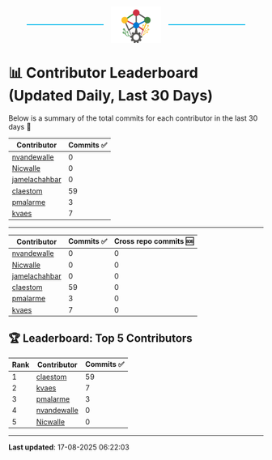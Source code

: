 <p align="center">
  <span style="display: inline-block; width: 30%; border-top: 2px solid #1bbfed; vertical-align: middle;"></span>
  <img src="../logo/belengexplogo.png" alt="Innersource Logo" style="width:20%; vertical-align: middle; margin: 0 10px;" />
  <span style="display: inline-block; width: 30%; border-top: 2px solid #1bbfed; vertical-align: middle;"></span>
</p> 

# 📊 Contributor Leaderboard (Updated Daily, Last 30 Days)

Below is a summary of the total commits for each contributor in the last 30 days 🚀

| Contributor  | Commits ✅ | 
|-------------| --------|
| [nvandewalle](https://github.com/nvandewalle) | 0 | 
| [Nicwalle](https://github.com/Nicwalle) | 0 | 
| [jamelachahbar](https://github.com/jamelachahbar) | 0 | 
| [claestom](https://github.com/claestom) | 59 | 
| [pmalarme](https://github.com/pmalarme) | 3 | 
| [kvaes](https://github.com/kvaes) | 7 | 

----

| Contributor  | Commits ✅ | Cross  repo commits 🆘 |
|-------------| --------| --------|
| [nvandewalle](https://github.com/nvandewalle) | 0 | 0 | 
| [Nicwalle](https://github.com/Nicwalle) | 0 | 0 | 
| [jamelachahbar](https://github.com/jamelachahbar) | 0 | 0 | 
| [claestom](https://github.com/claestom) | 59 | 0 | 
| [pmalarme](https://github.com/pmalarme) | 3 | 0 | 
| [kvaes](https://github.com/kvaes) | 7 | 0 | 

## 🏆 Leaderboard: Top 5 Contributors 

| Rank | Contributor | Commits ✅ |
|------|-------------|---------|
| 1 | [claestom](https://github.com/claestom) | 59 |
| 2 | [kvaes](https://github.com/kvaes) | 7 |
| 3 | [pmalarme](https://github.com/pmalarme) | 3 |
| 4 | [nvandewalle](https://github.com/nvandewalle) | 0 |
| 5 | [Nicwalle](https://github.com/Nicwalle) | 0 |

----

**Last updated**: 17-08-2025 06:22:03